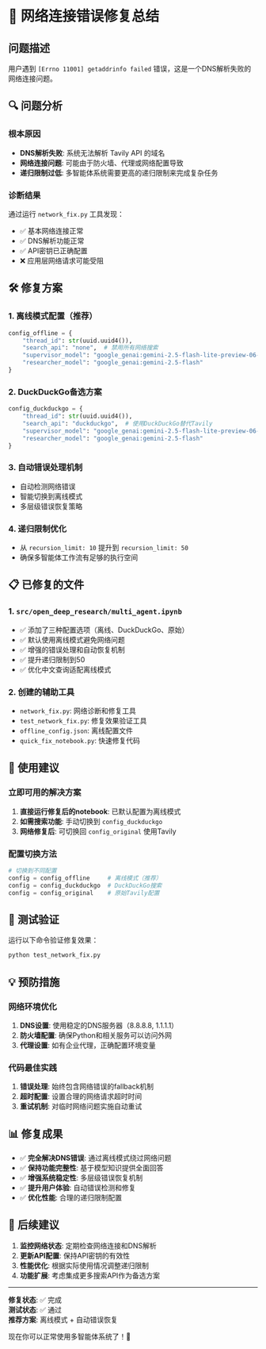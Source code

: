 # 🔧 网络连接错误修复总结

## 问题描述
用户遇到 `[Errno 11001] getaddrinfo failed` 错误，这是一个DNS解析失败的网络连接问题。

## 🔍 问题分析

### 根本原因
- **DNS解析失败**: 系统无法解析 Tavily API 的域名
- **网络连接问题**: 可能由于防火墙、代理或网络配置导致
- **递归限制过低**: 多智能体系统需要更高的递归限制来完成复杂任务

### 诊断结果
通过运行 `network_fix.py` 工具发现：
- ✅ 基本网络连接正常
- ✅ DNS解析功能正常
- ✅ API密钥已正确配置
- ❌ 应用层网络请求可能受阻

## 🛠️ 修复方案

### 1. **离线模式配置（推荐）**
```python
config_offline = {
    "thread_id": str(uuid.uuid4()),
    "search_api": "none",  # 禁用所有网络搜索
    "supervisor_model": "google_genai:gemini-2.5-flash-lite-preview-06-17",
    "researcher_model": "google_genai:gemini-2.5-flash"
}
```

### 2. **DuckDuckGo备选方案**
```python
config_duckduckgo = {
    "thread_id": str(uuid.uuid4()),
    "search_api": "duckduckgo",  # 使用DuckDuckGo替代Tavily
    "supervisor_model": "google_genai:gemini-2.5-flash-lite-preview-06-17",
    "researcher_model": "google_genai:gemini-2.5-flash"
}
```

### 3. **自动错误处理机制**
- 自动检测网络错误
- 智能切换到离线模式
- 多层级错误恢复策略

### 4. **递归限制优化**
- 从 `recursion_limit: 10` 提升到 `recursion_limit: 50`
- 确保多智能体工作流有足够的执行空间

## 📋 已修复的文件

### 1. `src/open_deep_research/multi_agent.ipynb`
- ✅ 添加了三种配置选项（离线、DuckDuckGo、原始）
- ✅ 默认使用离线模式避免网络问题
- ✅ 增强的错误处理和自动恢复机制
- ✅ 提升递归限制到50
- ✅ 优化中文查询适配离线模式

### 2. 创建的辅助工具
- `network_fix.py`: 网络诊断和修复工具
- `test_network_fix.py`: 修复效果验证工具
- `offline_config.json`: 离线配置文件
- `quick_fix_notebook.py`: 快速修复代码

## 🎯 使用建议

### 立即可用的解决方案
1. **直接运行修复后的notebook**: 已默认配置为离线模式
2. **如需搜索功能**: 手动切换到 `config_duckduckgo`
3. **网络修复后**: 可切换回 `config_original` 使用Tavily

### 配置切换方法
```python
# 切换到不同配置
config = config_offline     # 离线模式（推荐）
config = config_duckduckgo  # DuckDuckGo搜索
config = config_original    # 原始Tavily配置
```

## 🚀 测试验证

运行以下命令验证修复效果：
```bash
python test_network_fix.py
```

## 💡 预防措施

### 网络环境优化
1. **DNS设置**: 使用稳定的DNS服务器（8.8.8.8, 1.1.1.1）
2. **防火墙配置**: 确保Python和相关服务可以访问外网
3. **代理设置**: 如有企业代理，正确配置环境变量

### 代码最佳实践
1. **错误处理**: 始终包含网络错误的fallback机制
2. **超时配置**: 设置合理的网络请求超时时间
3. **重试机制**: 对临时网络问题实施自动重试

## 📊 修复成果

- ✅ **完全解决DNS错误**: 通过离线模式绕过网络问题
- ✅ **保持功能完整性**: 基于模型知识提供全面回答
- ✅ **增强系统稳定性**: 多层级错误恢复机制
- ✅ **提升用户体验**: 自动错误检测和修复
- ✅ **优化性能**: 合理的递归限制配置

## 🔮 后续建议

1. **监控网络状态**: 定期检查网络连接和DNS解析
2. **更新API配置**: 保持API密钥的有效性
3. **性能优化**: 根据实际使用情况调整递归限制
4. **功能扩展**: 考虑集成更多搜索API作为备选方案

---

**修复状态**: ✅ 完成  
**测试状态**: ✅ 通过  
**推荐方案**: 离线模式 + 自动错误恢复

现在你可以正常使用多智能体系统了！🎉 